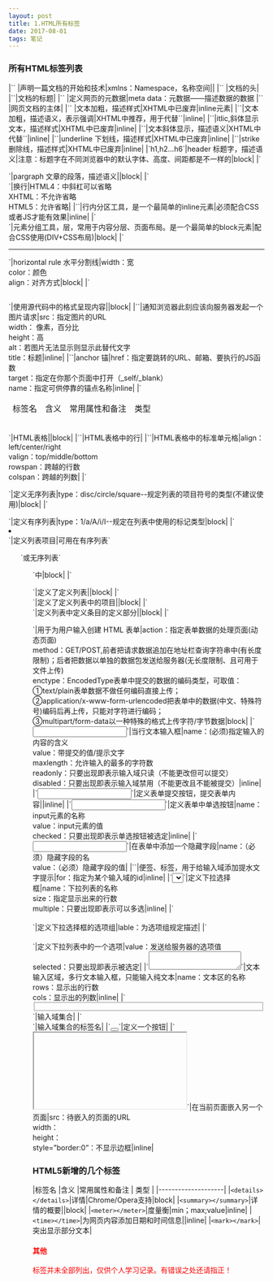```yaml
---
layout: post
title: 1.HTML所有标签
date: 2017-08-01 
tags: 笔记   
---
```


### 所有HTML标签列表
<table>
 <thead>
  <tr>
   <td>标签名</td>
    <td>含义</td>
    <td>常用属性和备注</td>
    <td>类型</td>
   </tr>
  </thead>
  <tbody>
|`<html></html>`  |声明一篇文档的开始和技术|xmlns：Namespace，名称空间||
|`<head></head>`  |文档的头|
|`<title></title>`|文档的标题|
|`<meta />`       |定义网页的元数据|meta data：元数据——描述数据的数据
|`<body></body>`  |网页文档的主体|
|`<b></b>`        |文本加粗，描述样式|XHTML中已废弃|inline元素|
|`<strong></strong>`|文本加粗，描述语义，表示强调|XHTML中推荐，用于代替`<b></b>`|inline|
|`<i></i>`|itlic,斜体显示文本，描述样式|XHTML中已废弃|inline|
|`<em></em>`|文本斜体显示，描述语义|XHTML中代替`<i></i>`|inline|
|`<u></u>`|underline 下划线，描述样式|XHTML中已废弃|inline|
|`<s></s>`|strike 删除线，描述样式|XHTML中已废弃|inline|
|`h1,h2…h6`|header 标题字，描述语义|注意：标题字在不同浏览器中的默认字体、高度、间距都是不一样的|block|
|`<p></p>`|pargraph  文章的段落，描述语义||block|
|`<br/>`|换行|HTML4：中斜杠可以省略<br>XHTML：不允许省略<br>HTML5：允许省略|
|`<span></span>`|行内分区工具，是一个最简单的inline元素|必须配合CSS或者JS才能有效果|inline|
|`<div></div>`|元素分组工具，层，常用于内容分层、页面布局。是一个最简单的block元素|配合CSS使用(DIV+CSS布局)|block|
|`<hr/>`|horizontal rule  水平分割线|width：宽<br>color：颜色<br>align：对齐方式|block|
|`<pre></pre>`|使用源代码中的格式呈现内容||block|
|`<img />`|通知浏览器此刻应该向服务器发起一个图片请求|src：指定图片的URL<br>width： 像素，百分比<br>height：高<br>alt：若图片无法显示则显示此替代文字<br>title：标题|inline|
|`<a></a>`|anchor  锚|href：指定要跳转的URL、邮箱、要执行的JS函数<br>target：指定在你那个页面中打开（_self/_blank）<br>name：指定可供停靠的锚点名称|inline|
|`<table></table>`|HTML表格||block|
|`<tr></tr>`|HTML表格中的行|
|`<td></td>`|HTML表格中的标准单元格|align：left/center/right<br>valign：top/middle/bottom<br>rowspan：跨越的行数<br>colspan：跨越的列数|
|`<ul></ul>`|定义无序列表|type：disc/circle/square--规定列表的项目符号的类型(不建议使用)|block|
|`<ol></ol>`|定义有序列表|type：1/a/A/i/I--规定在列表中使用的标记类型|block|
|`<li></li>`|定义列表项目|可用在有序列表`<ol>`或无序列表`<ul>`中|block|
|`<dl></dl>`|定义了定义列表||block|
|`<dt></dt>`|定义了定义列表中的项目||block|
|`<dd></dd>`|定义列表中定义条目的定义部分||block|
|`<form></form>`|用于为用户输入创建 HTML 表单|action：指定表单数据的处理页面(动态页面)<br>method：GET/POST,前者把请求数据追加在地址栏查询字符串中(有长度限制)；后者把数据以单独的数据包发送给服务器(无长度限制、且可用于文件上传)<br>enctype：EncodedType表单中提交的数据的编码类型，可取值：<br>①text/plain表单数据不做任何编码直接上传；<br>②application/x-www-form-urlencoded把表单中的数据(中文、特殊符号)编码后再上传，只能对字符进行编码；<br>③multipart/form-data以一种特殊的格式上传字符/字节数据|block|
|`<input type=”text”/>`|当行文本输入框|name：(必须)指定输入的内容的含义<br>value：带提交的值/提示文字<br>maxlength：允许输入的最多的字符数<br>readonly：只要出现即表示输入域只读（不能更改但可以提交）<br>disabled：只要出现即表示输入域禁用（不能更改且不能被提交）|inline|
|`<input type=”submit”/>`|定义表单提交按钮，提交表单内容||inline|
|`<input type=”radio”/>`|定义表单中单选按钮|name：input元素的名称<br>value：input元素的值<br>checked：只要出现即表示单选按钮被选定|inline|
|`<input type=”hidden”/>`|在表单中添加一个隐藏字段|name：（必须）隐藏字段的名<br>value：（必须）隐藏字段的值|
|`<lable></lable>`|便签、标签，用于给输入域添加提水文字提示|for：指定为某个输入域的id|inline|
|`<select></select>`|定义下拉选择框|name：下拉列表的名称<br>size：指定显示出来的行数<br>multiple：只要出现即表示可以多选|inline|
|`<optgroup></optgroup>`|定义下拉选择框的选项组|lable：为选项组规定描述|
|`<option></option>`|定义下拉列表中的一个选项|value：发送给服务器的选项值<br>selected：只要出现即表示被选定|
|`<textarea></textarea>`|文本输入区域，多行文本输入框，只能输入纯文本|name：文本区的名称<br>rows：显示出的行数<br>cols：显示出的列数|inline|
|`<fieldset></fieldset>`|输入域集合|
|`<legend></legend>`|输入域集合的标签名|
|`<button></button>`|定义一个按钮|
|`<iframe></iframe>`|在当前页面嵌入另一个页面|src：待嵌入的页面的URL<br>width：<br>height：<br>style=”border:0”：不显示边框|inline|
 </tbody>
</table>

### HTML5新增的几个标签
|标签名              |含义                |常用属性和备注  |  类型 |
|--------------------|
|`<details></details>`|详情|Chrome/Opera支持|block|
|`<summary></summary>`|详情的概要||block|
|`<meter></meter>`|度量衡|min；max;value|inline|
|`<time></time>`|为网页内容添加日期和时间信息||inline|
|`<mark></mark>`|突出显示部分文本|
<font color="#f00">
#### 其他
标签并未全部列出，仅供个人学习记录。有错误之处还请指正！</font>
